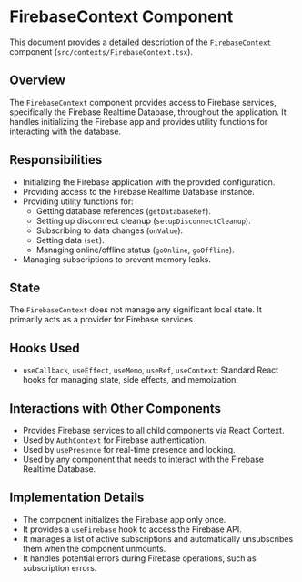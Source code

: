 # FirebaseContext Component

This document provides a detailed description of the `FirebaseContext` component (`src/contexts/FirebaseContext.tsx`).

## Overview

The `FirebaseContext` component provides access to Firebase services, specifically the Firebase Realtime Database, throughout the application. It handles initializing the Firebase app and provides utility functions for interacting with the database.

## Responsibilities

- Initializing the Firebase application with the provided configuration.
- Providing access to the Firebase Realtime Database instance.
- Providing utility functions for:
  - Getting database references (`getDatabaseRef`).
  - Setting up disconnect cleanup (`setupDisconnectCleanup`).
  - Subscribing to data changes (`onValue`).
  - Setting data (`set`).
  - Managing online/offline status (`goOnline`, `goOffline`).
- Managing subscriptions to prevent memory leaks.

## State

The `FirebaseContext` does not manage any significant local state. It primarily acts as a provider for Firebase services.

## Hooks Used

- `useCallback`, `useEffect`, `useMemo`, `useRef`, `useContext`: Standard React hooks for managing state, side effects, and memoization.

## Interactions with Other Components

- Provides Firebase services to all child components via React Context.
- Used by `AuthContext` for Firebase authentication.
- Used by `usePresence` for real-time presence and locking.
- Used by any component that needs to interact with the Firebase Realtime Database.

## Implementation Details

- The component initializes the Firebase app only once.
- It provides a `useFirebase` hook to access the Firebase API.
- It manages a list of active subscriptions and automatically unsubscribes them when the component unmounts.
- It handles potential errors during Firebase operations, such as subscription errors.
